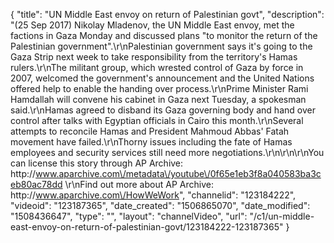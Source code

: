 {
    "title": "UN Middle East envoy on return of Palestinian govt",
    "description": "(25 Sep 2017) Nikolay Mladenov, the UN Middle East envoy, met the factions in Gaza Monday and discussed plans \"to monitor the return of the Palestinian government\".\r\nPalestinian government says it's going to the Gaza Strip next week to take responsibility from the territory's Hamas rulers.\r\nThe militant group, which wrested control of Gaza by force in 2007, welcomed the government's announcement and the United Nations offered help to enable the handing over process.\r\nPrime Minister Rami Hamdallah will convene his cabinet in Gaza next Tuesday, a spokesman said.\r\nHamas agreed to disband its Gaza governing body and hand over control after talks with Egyptian officials in Cairo this month.\r\nSeveral attempts to reconcile Hamas and President Mahmoud Abbas' Fatah movement have failed.\r\nThorny issues including the fate of Hamas employees and security services still need more negotiations.\r\n\r\n\r\nYou can license this story through AP Archive: http:\/\/www.aparchive.com\/metadata\/youtube\/0f65e1eb3f8a040583ba3ceb80ac78dd \r\nFind out more about AP Archive: http:\/\/www.aparchive.com\/HowWeWork",
    "channelid": "123184222",
    "videoid": "123187365",
    "date_created": "1506865070",
    "date_modified": "1508436647",
    "type": "",
    "layout": "channelVideo",
    "url": "\/c1\/un-middle-east-envoy-on-return-of-palestinian-govt\/123184222-123187365"
}